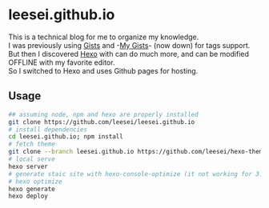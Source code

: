 # leesei.github.io

This is a technical blog for me to organize my knowledge.  
I was previously using [Gists](https://gist.github.com/) and -[My Gists](https://www.mygists.info/)- (now down) for tags support.  
But then I discovered [Hexo](http://hexo.io/) with can do much more, and can be modified OFFLINE with my favorite editor.  
So I switched to Hexo and uses Github pages for hosting.

## Usage

```sh
## assuming node, npm and hexo are properly installed
git clone https://github.com/leesei/leesei.github.io
# install dependencies
cd leesei.github.io; npm install
# fetch theme
git clone --branch leesei.github.io https://github.com/leesei/hexo-theme-codeland.git themes/codeland
# local serve
hexo server
# generate staic site with hexo-console-optimize (it not working for 3.0)
# hexo optimize
hexo generate
hexo deploy
```
